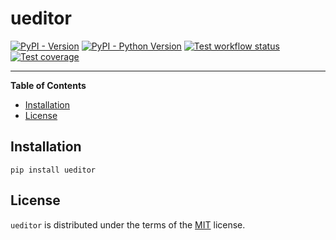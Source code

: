 # ueditor

[![PyPI - Version](https://img.shields.io/pypi/v/ueditor.svg)](https://pypi.org/project/ueditor)
[![PyPI - Python Version](https://img.shields.io/pypi/pyversions/ueditor.svg)](https://pypi.org/project/ueditor)
[![Test workflow status](https://github.com/uEdition/uEditor/actions/workflows/tests.yml/badge.svg)](https://github.com/uEdition/uEditor/actions/workflows/tests.yml)
[![Test coverage](https://img.shields.io/endpoint?url=https://gist.githubusercontent.com/scmmmh/5e5b6cc511c2b9d625cba7bf9857a820/raw/coverage.json)](https://github.com/uEdition/uEditor/actions/workflows/tests.yml)

-----

**Table of Contents**

- [Installation](#installation)
- [License](#license)

## Installation

```console
pip install ueditor
```

## License

`ueditor` is distributed under the terms of the [MIT](https://spdx.org/licenses/MIT.html) license.
